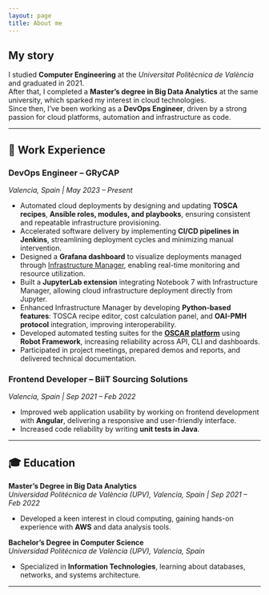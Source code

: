```yaml
---
layout: page
title: About me
---
```


## My story

I studied **Computer Engineering** at the *Universitat Politècnica de València* and graduated in 2021.  
After that, I completed a **Master’s degree in Big Data Analytics** at the same university, which sparked my interest in cloud technologies.  
Since then, I’ve been working as a **DevOps Engineer**, driven by a strong passion for cloud platforms, automation and infrastructure as code.

---

## 💼 Work Experience

### **DevOps Engineer – GRyCAP**  
*Valencia, Spain | May 2023 – Present*
- Automated cloud deployments by designing and updating **TOSCA recipes**, **Ansible roles, modules, and playbooks**, ensuring consistent and repeatable infrastructure provisioning.
- Accelerated software delivery by implementing **CI/CD pipelines in Jenkins**, streamlining deployment cycles and minimizing manual intervention.
- Designed a **Grafana dashboard** to visualize deployments managed through [Infrastructure Manager](https://im.egi.eu/im-dashboard/login), enabling real-time monitoring and resource utilization.
- Built a **JupyterLab extension** integrating Notebook 7 with Infrastructure Manager, allowing cloud infrastructure deployment directly from Jupyter.
- Enhanced Infrastructure Manager by developing **Python-based features**: TOSCA recipe editor, cost calculation panel, and **OAI-PMH protocol** integration, improving interoperability.
- Developed automated testing suites for the [**OSCAR platform**](https://oscar.grycap.net/) using **Robot Framework**, increasing reliability across API, CLI and dashboards.  
- Participated in project meetings, prepared demos and reports, and delivered technical documentation.

### **Frontend Developer – BiiT Sourcing Solutions**  
*Valencia, Spain | Sep 2021 – Feb 2022*
- Improved web application usability by working on frontend development with **Angular**, delivering a responsive and user-friendly interface.
- Increased code reliability by writing **unit tests in Java**.

---

## 🎓 Education

**Master’s Degree in Big Data Analytics**  
*Universidad Politécnica de València (UPV), Valencia, Spain | Sep 2021 – Feb 2022*  
- Developed a keen interest in cloud computing, gaining hands-on experience with **AWS** and data analysis tools.

**Bachelor’s Degree in Computer Science**  
*Universidad Politécnica de València (UPV), Valencia, Spain*  
- Specialized in **Information Technologies**, learning about databases, networks, and systems architecture.

---
